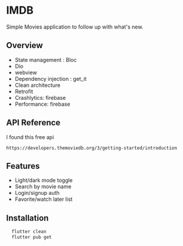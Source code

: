 
# IMDB

Simple Movies application to follow up with what's new.
## Overview

- State management : Bloc
- Dio 
- webview
- Dependency injection : get_it
- Clean architecture
- Retrofit
- Crashlytics: firebase
- Performance: firebase
## API Reference


I found this free api
```http
https://developers.themoviedb.org/3/getting-started/introduction
```



## Features

- Light/dark mode toggle
- Search by movie name
- Login/signup auth
- Favorite/watch later list


## Installation


```bash
  flutter clean
  flutter pub get
```
    
